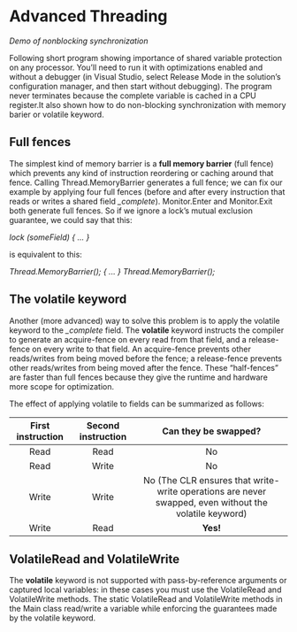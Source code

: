 # Advanced Threading
*Demo of nonblocking synchronization*

Following short program showing importance of shared variable protection on any processor. You’ll need to run it with optimizations enabled and without a debugger (in Visual Studio, select Release Mode in the solution’s configuration manager, and then start without debugging). The program never terminates because the complete variable is cached in a CPU register.It also shown how to do non-blocking synchronization with memory barier or volatile keyword.


Full fences
--
The simplest kind of memory barrier is a **full memory barrier** (full fence) which prevents any kind of instruction reordering or caching around that fence. Calling Thread.MemoryBarrier generates a full fence; we can fix our example by applying four full fences (before and after every instruction that reads or writes a shared field *_complete*).
Monitor.Enter and Monitor.Exit both generate full fences. 
So if we ignore a lock’s mutual exclusion guarantee, we could say that this:

*lock (someField) { ... }*

is equivalent to this:

*Thread.MemoryBarrier(); { ... } Thread.MemoryBarrier();*


The volatile keyword
--
Another (more advanced) way to solve this problem is to apply the volatile keyword to the *_complete* field.
The **volatile** keyword instructs the compiler to generate an acquire-fence on every read from that field, and a release-fence on every write to that field. An acquire-fence prevents other reads/writes from being moved before the fence; a release-fence prevents other reads/writes from being moved after the fence. These “half-fences” are faster than full fences because they give the runtime and hardware more scope for optimization.

The effect of applying volatile to fields can be summarized as follows:

|First instruction	| Second instruction	| Can they be swapped? |
|:-----------------:|:-------------------:|:--------------------:|
|Read	              |         Read	      |         No           |
|Read	              |         Write	      |         No           |
|Write	            |         Write	      |         No (The CLR ensures that write-write operations are never swapped, even without the volatile keyword)|
|Write              |        	Read        |       	**Yes!**     |


VolatileRead and VolatileWrite
--
The **volatile** keyword is not supported with pass-by-reference arguments or captured local variables: in these cases you must use the VolatileRead and VolatileWrite methods. The static VolatileRead and VolatileWrite methods in the Main class read/write a variable while enforcing the guarantees made by the volatile keyword. 


